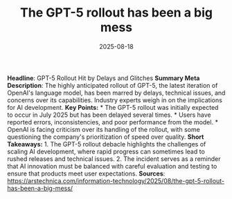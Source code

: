 ﻿---
title: The GPT-5 rollout has been a big mess
date: '2025-08-18'
category: Markets
image: "/images/generated/briefs/2025-08-18/the-gpt5-rollout-has-been-a-big-mess.svg"

summary: ''
slug: the gpt5 rollout has been a big mess
source_urls:
- https://arstechnica.com/information-technology/2025/08/the-gpt-5-rollout-has-been-a-big-mess/
seo:
  title: The GPT-5 rollout has been a big mess | Hash n Hedge
  description: ''
  keywords:
  - news
  - markets
  - brief
---

**Headline**: GPT-5 Rollout Hit by Delays and Glitches  **Summary Meta Description**: The highly anticipated rollout of GPT-5, the latest iteration of OpenAI's language model, has been marred by delays, technical issues, and concerns over its capabilities. Industry experts weigh in on the implications for AI development.  **Key Points:**  * The GPT-5 rollout was initially expected to occur in July 2025 but has been delayed several times. * Users have reported errors, inconsistencies, and poor performance from the model. * OpenAI is facing criticism over its handling of the rollout, with some questioning the company's prioritization of speed over quality.  **Short Takeaways:**  1. The GPT-5 rollout debacle highlights the challenges of scaling AI development, where rapid progress can sometimes lead to rushed releases and technical issues. 2. The incident serves as a reminder that AI innovation must be balanced with careful evaluation and testing to ensure that products meet user expectations.  **Sources**:  https://arstechnica.com/information-technology/2025/08/the-gpt-5-rollout-has-been-a-big-mess/ 
